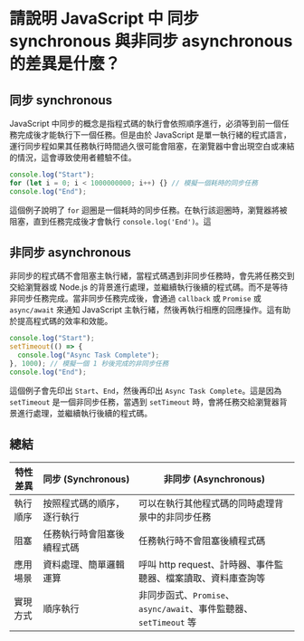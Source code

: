 # 請說明 JavaScript 中 同步 synchronous 與非同步 asynchronous 的差異是什麼？

## 同步 synchronous

JavaScript 中同步的概念是指程式碼的執行會依照順序進行，必須等到前一個任務完成後才能執行下一個任務。但是由於 JavaScript 是單一執行緒的程式語言，運行同步程如果其任務執行時間過久很可能會阻塞，在瀏覽器中會出現空白或凍結的情況，這會導致使用者體驗不佳。

```js
console.log("Start");
for (let i = 0; i < 1000000000; i++) {} // 模擬一個耗時的同步任務
console.log("End");
```

這個例子說明了 `for` 迴圈是一個耗時的同步任務。在執行該迴圈時，瀏覽器將被阻塞，直到任務完成後才會執行 `console.log('End')`。這

## 非同步 asynchronous

非同步的程式碼不會阻塞主執行緒，當程式碼遇到非同步任務時，會先將任務交到交給瀏覽器或 Node.js 的背景進行處理，並繼續執行後續的程式碼。而不是等待非同步任務完成。當非同步任務完成後，會通過 `callback` 或 `Promise` 或 `async/await` 來通知 JavaScript 主執行緒，然後再執行相應的回應操作。這有助於提高程式碼的效率和效能。

```js
console.log("Start");
setTimeout(() => {
  console.log("Async Task Complete");
}, 1000); // 模擬一個 1 秒後完成的非同步任務
console.log("End");
```

這個例子會先印出 `Start`、`End`，然後再印出 `Async Task Complete`。這是因為 `setTimeout` 是一個非同步任務，當遇到 `setTimeout` 時，會將任務交給瀏覽器背景進行處理，並繼續執行後續的程式碼。

## 總結

| 特性差異 | 同步 (Synchronous)         | 非同步 (Asynchronous)                                             |
| -------- | -------------------------- | ----------------------------------------------------------------- |
| 執行順序 | 按照程式碼的順序，逐行執行 | 可以在執行其他程式碼的同時處理背景中的非同步任務                  |
| 阻塞     | 任務執行時會阻塞後續程式碼 | 任務執行時不會阻塞後續程式碼                                      |
| 應用場景 | 資料處理、簡單邏輯運算     | 呼叫 http request、計時器、事件監聽器、檔案讀取、資料庫查詢等     |
| 實現方式 | 順序執行                   | 非同步函式、`Promise`、`async/await`、事件監聽器、`setTimeout` 等 |
